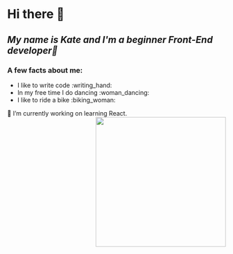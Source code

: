 <h1 text-align="center">Hi there 👋 </h1> 
<h2 text-align="center"> <i>My name is Kate and I'm a beginner Front-End developer🥸 </i></h2>
<h3>A few facts about me: </h3>
<div align="left" width="400px" >
  <ul>
    <li>I like to write code :writing_hand:</li>
    <li>In my free time I do dancing :woman_dancing:</li>
    <li> I like to ride a bike :biking_woman:</li>
  </ul>
</div>
🔭 I’m currently working on learning React.
<div align="right">
  <img src="https://media.giphy.com/media/3oKIPnAiaMCws8nOsE/giphy.gif" width="300" height="300" / >
</div>

